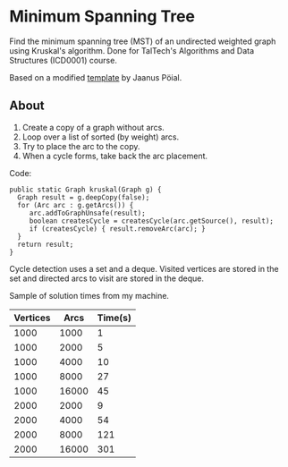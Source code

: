 # Minimum Spanning Tree #

Find the minimum spanning tree (MST) of an undirected weighted graph using Kruskal's algorithm.
Done for TalTech's Algorithms and Data Structures (ICD0001) course.

Based on a modified [template](https://bitbucket.org/itc_algorithms/k6/src/master/) by Jaanus Pöial.

## About ##

1. Create a copy of a graph without arcs.
2. Loop over a list of sorted (by weight) arcs.
3. Try to place the arc to the copy.
4. When a cycle forms, take back the arc placement.

Code:
```
public static Graph kruskal(Graph g) {
  Graph result = g.deepCopy(false);
  for (Arc arc : g.getArcs()) {
     arc.addToGraphUnsafe(result);
     boolean createsCycle = createsCycle(arc.getSource(), result);
     if (createsCycle) { result.removeArc(arc); }
  }
  return result;
}
```

Cycle detection uses a set and a deque.
Visited vertices are stored in the set and directed arcs to visit are stored in the deque.

Sample of solution times from my machine.

| Vertices    | Arcs        | Time(s)     |
| ----------- | ----------- |-------------|
| 1000        | 1000        | 1           |
| 1000        | 2000        | 5           |
| 1000        | 4000        | 10          |
| 1000        | 8000        | 27          |
| 1000        | 16000       | 45          |
| 2000        | 2000        | 9           |
| 2000        | 4000        | 54          |
| 2000        | 8000        | 121         |
| 2000        | 16000       | 301         |

